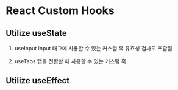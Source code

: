 # React Custom Hooks

## Utilize useState

1. useInput
   input 태그에 사용할 수 있는 커스텀 훅
   유효성 검사도 포함됨

2. useTabs
   탭을 전환할 때 사용할 수 있는 커스텀 훅

## Utilize useEffect
